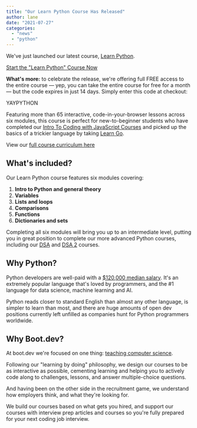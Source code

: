 ```yaml
---
title: "Our Learn Python Course Has Released"
author: lane
date: "2021-07-27"
categories:
  - "news"
  - "python"
---
```


We've just launched our latest course, [Learn Python](https://www.boot.dev/courses/learn-code-python).

[Start the "Learn Python" Course Now](https://www.boot.dev/courses/learn-code-python)

**What's more:** to celebrate the release, we're offering full FREE access to the entire course — yep, you can take the entire course for free for a month — but the code expires in just 14 days. Simply enter this code at checkout:

YAYPYTHON

Featuring more than 65 interactive, code-in-your-browser lessons across six modules, this course is perfect for new-to-beginner students who have completed our [Intro To Coding with JavaScript Courses](https://www.boot.dev/courses/learn-javascript) and picked up the basics of a trickier language by taking [Learn Go](https://www.boot.dev/courses/learn-golang).

View our [full course curriculum here](https://github.com/bootdotdev/curriculum)

## What's included?

Our Learn Python course features six modules covering:

1. **Intro to Python and general theory**
2. **Variables**
3. **Lists and loops**
4. **Comparisons**
5. **Functions**
6. **Dictionaries and sets**

Completing all six modules will bring you up to an intermediate level, putting you in great position to complete our more advanced Python courses, including our [DSA](https://www.boot.dev/courses/learn-data-structures-and-algorithms-python) and [DSA 2](https://www.boot.dev/courses/learn-data-structures-and-algorithms-python-2) courses.

## Why Python?

Python developers are well-paid with a [$120,000 median salary](https://insights.stackoverflow.com/survey/2020#technology-what-languages-are-associated-with-the-highest-salaries-worldwide-united-states). It's an extremely popular language that's loved by programmers, and the #1 language for data science, machine learning and AI.

Python reads closer to standard English than almost any other language, is simpler to learn than most, and there are huge amounts of open dev positions currently left unfilled as companies hunt for Python programmers worldwide.

## Why Boot.dev?

At boot.dev we're focused on one thing: [teaching computer science](/computer-science/comprehensive-guide-to-learn-computer-science-online/).

Following our "learning by doing" philosophy, we design our courses to be as interactive as possible, cementing learning and helping you to actively code along to challenges, lessons, and answer multiple-choice questions.

And having been on the other side in the recruitment game, we understand how employers think, and what they're looking for.

We build our courses based on what gets you hired, and support our courses with interview prep articles and courses so you're fully prepared for your next coding job interview.
